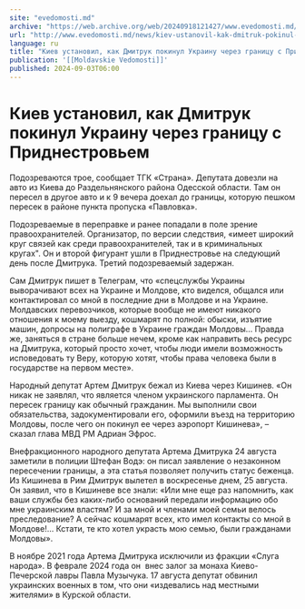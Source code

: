 ```yaml
---
site: "evedomosti.md"
archive: "https://web.archive.org/web/20240918121427/www.evedomosti.md/news/kiev-ustanovil-kak-dmitruk-pokinul-ukrainu-cherez-granicu-s"
url: "http://www.evedomosti.md/news/kiev-ustanovil-kak-dmitruk-pokinul-ukrainu-cherez-granicu-s"
language: ru
title: "Киев установил, как Дмитрук покинул Украину через границу с Приднестровьем"
publication: '[[Moldavskie Vedomosti]]'
published: 2024-09-03T06:00
---
```


# Киев установил, как Дмитрук покинул Украину через границу с Приднестровьем

Подозреваются трое, сообщает ТГК «Страна». Депутата довезли на авто из Киева до Раздельнянского района Одесской области. Там он пересел в другое авто и к 9 вечера доехал до границы, которую пешком пересек в районе пункта пропуска «Павловка».

Подозреваемые в переправке и ранее попадали в поле зрение правоохранителей. Организатор, по версии следствия, «имеет широкий круг связей как среди правоохранителей, так и в криминальных кругах". Он и второй фигурант ушли в Приднестровье на следующий день после Дмитрука. Третий подозреваемый задержан.

Сам Дмитрук пишет в Телеграм, что «спецслужбы Украины выворачивают всех на Украине и Молдове, кто виделся, общался или контактировал со мной в последние дни в Молдове и на Украине. Молдавских перевозчиков, которые вообще не имеют никакого отношения к моему выезду, кошмарят по полной: обыски, изъятие машин, допросы на полиграфе в Украине граждан Молдовы… Правда же, заняться в стране больше нечем, кроме как направить весь ресурс на Дмитрука, который просто хочет, чтобы люди имели возможность исповедовать ту Веру, которую хотят, чтобы права человека были в государстве на первом месте».

Народный депутат Артем Дмитрук бежал из Киева через Кишинев. «Он никак не заявлял, что является членом украинского парламента. Он пересек границу как обычный гражданин. Мы выполнили свои обязательства, задокументировали его, оформили въезд на территорию Молдовы, после чего он покинул ее через аэропорт Кишинева», – сказал глава МВД РМ Адриан Эфрос.

Внефракционного народного депутата Артема Дмитрука 24 августа заметили в полиции Штефан Водэ: он писал заявление о незаконном пересечении границы, а эта статья позволяет получить статус беженца. Из Кишинева в Рим Дмитрук вылетел в воскресенье днем, 25 августа. Он заявил, что в Кишиневе все знали: «Или мне еще раз напомнить, как ваши службы без каких-либо оснований передали информацию обо мне украинским властям? И за мной и членами моей семьи велось преследование? А сейчас кошмарят всех, кто имел контакты со мной в Молдове!... Кстати, те кто хотел украсть мою семью, были гражданами Молдовы».

В ноябре 2021 года Артема Дмитрука исключили из фракции «Слуга народа». В феврале 2024 года он  внес залог за монаха Киево-Печерской лавры Павла Музычука. 17 августа депутат обвинил украинских военных в том, что они «издевались над местными жителями» в Курской области.